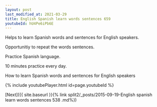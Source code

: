 ```yaml
---
layout: post
last_modified_at: 2021-03-29
title: English Spanish learn words sentences 659 
youtubeId: hU4Pe6iPb6E
---
```

 
 
Helps to learn Spanish words and sentences for English speakers.

Opportunitiy to repeat the words sentences. 

Practice Spanish language. 
 
10 minutes practice every day. 
 
How to learn Spanish words and sentences for English speakers 
 
{% include youtubePlayer.html id=page.youtubeId %}
 
 
[Next]({{ site.baseurl }}{% link  split2/_posts/2015-09-19-English spanish learn words sentences 538 .md%})
 
